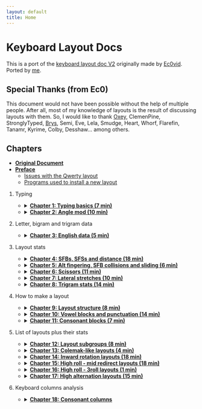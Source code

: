 ```yaml
---
layout: default
title: Home
---
```


# Keyboard Layout Docs
This is a port of the [keyboard layout doc V2](https://bit.ly/layout-doc-v2) originally made by [Ec0vid](https://github.com/ec0vid).
Ported by [me](https://github.com/aoi-buh).

## Special Thanks (from Ec0)
This document would not have been possible without the help of multiple people. After all, most of my knowledge of layouts is the result of discussing layouts with them. So, I would like to thank [Oxey](https://oxey.dev/), ClemenPine, StronglyTyped, [Brys](https://github.com/GalileoBlues/), Semi, Eve, Lela, Smudge, Heart, Whorf, Flarefin, Tanamr, Kyrime, Colby, Desshaw... among others.

## Chapters
- [**Original Document**](https://bit.ly/layout-doc-v2)
- [**Preface**](chapters/preface.md)
    - [Issues with the Qwerty layout](chapters/preface.md#issues-with-the-Qwerty-layout)
    - [Programs used to install a new layout](chapters/preface.md#programs-used-to-install-a-new-layout)

1.  Typing
	- <details markdown="1">
      <summary><strong><a href="chapters/chapter1.html">Chapter 1: Typing basics (7 min)</a></strong></summary>

		- [Touch typing](chapters/chapter1.md#touch-typing)
		- [The home row](chapters/chapter1.md#the-home-row)
		- [The top and bottom row](chapters/chapter1.md#the-top-and-bottom-row)
		- [How to learn a new layout](chapters/chapter1.md#how-to-learn-a-new-layout)
		- [Word tests](chapters/chapter1.md#word-tests)
		- [Punctuation and shift](chapters/chapter1.md#punctuation-and-shift)
		- [Quotes](chapters/chapter1.md#quotes)
		- [Swapping Caps lock and Backspace (on Windows)](chapters/chapter1.md#swapping-caps-lock-and-backspace-(on-windows))

      </details>

	- <details markdown="1">
      <summary><strong><a href="chapters/chapter2.html">Chapter 2: Angle mod (10 min)</a></strong></summary>

		- [Improved typing technique](chapters/chapter2.md#improved-typing-technique)
		- [ANSI and ISO standards](chapters/chapter2.md#ansi-and-iso-standards)
		- [Angle modding a layout](chapters/chapter2.md#angle-modding-a-layout)
			- [ANSI angle mod example](chapters/chapter2.md#ansi-angle-mod-example)
			- [ISO angle mod example](chapters/chapter2.md#iso-angle-mod-example)
		- [Un-angle modding a layout](chapters/chapter2.md#un-angle-modding-a-layout)
		- [Errors to avoid with angle mod](chapters/chapter2.md#errors-to-avoid-with-angle-mod)
			- [Learning a standard layout with angle mod fingering (angle cheat)](chapters/chapter2.md#learning-a-standard-layout-with-angle-mod-fingering-(angle-cheat))
			- [Learning an angled modded layout with standard fingering](chapters/chapter2.md#learning-an-angled-modded-layout-with-standard-fingering)
		- [How to tell if a layout is angle modded or not](chapters/chapter2.md#how-to-tell-if-a-layout-is-angle-modded-or-not)

      </details>

2. Letter, bigram and trigram data
	- <details markdown="1">
	  <summary><strong><a href="chapters/chapter3.html">Chapter 3: English data (5 min)</a></strong></summary>

		- [English letter frequency](chapters/chapter3.md#english-letter-frequency)
		- [Top 50 bigrams](chapters/chapter3.md#top-50-bigrams)
		- [Top 50 trigrams](chapters/chapter3.md#top-50-trigrams)
		- [Extended bigram tables](chapters/chapter3.md#extended-bigram-tables)
		- [Vowel + vowel bigrams](chapters/chapter3.md#vowel-+-vowel-bigrams)
		- [Consonant + consonant bigrams](chapters/chapter3.md#consonant-+-consonant-bigrams)
		- [Consonant + vowel bigrams](chapters/chapter3.md#consonant-+-vowel-bigrams)
		- [Double letters](chapters/chapter3.md#double-letters)
		- [Consonant only trigrams](chapters/chapter3.md#consonant-only-trigrams)
		- [Consonant only trigrams (excluding Y)](chapters/chapter3.md#consonant-only-trigrams-(excluding-y))
		- [Top words with apostrophe](chapters/chapter3.md#top-words-with-apostrophe)
		- [Top trigrams with apostrophe](chapters/chapter3.md#top-trigrams-with-apostrophe)

	  </details>

3. Layout stats
	- <details markdown="1">
	  <summary><strong><a href="chapters/chapter4.html">Chapter 4: SFBs, SFSs and distance (18 min)</a></strong></summary>

		- [Same finger bigrams (SFBs)](chapters/chapter4.md#same-finger-bigrams-(sfbs))
		- [Calculating the distance between two keys](chapters/chapter4.md#calculating-the-distance-between-two-keys)
		- [1U and 2U SFB](chapters/chapter4.md#1u-and-2u-sfb)
		- [Diagonals](chapters/chapter4.md#diagonals)
		- [Same finger Skipgrams (SFSs)](chapters/chapter4.md#same-finger-skipgrams-(sfss))
		- [Distance on a layout](chapters/chapter4.md#distance-on-a-layout)
		- [Decentivicing 2U SFBs and SFSs](chapters/chapter4.md#decentivicing-2u-sfbs-and-sfss)
		- [Weights for each finger](chapters/chapter4.md#weights-for-each-finger)
		- [Distributing movement across the fingers](chapters/chapter4.md#distributing-movement-across-the-fingers)
		- [Distance on Qwerty](chapters/chapter4.md#distance-on-qwerty)
		- [Examples of bad words on Qwerty](chapters/chapter4.md#examples-of-bad-words-on-qwerty)
			- [Heavy SFS words on Qwerty](chapters/chapter4.md#heavy-sfs-words-on-qwerty)
			- [Heavy SFB words on Qwerty](chapters/chapter4.md#heavy-sfb-words-on-qwerty)

	  </details>

	- <details markdown="1">
	  <summary><strong><a href="chapters/chapter5.html">Chapter 5: Alt fingering, SFB collisions and sliding (6 min)</a></strong></summary>

		- [Alt fingering](chapters/chapter5.md#alt-fingering)
		- [SFB collisions](chapters/chapter5.md#sfb-collisions)
		- [Designing a layout with alt fingering in mind](chapters/chapter5.md#designing-a-layout-with-alt-fingering-in-mind)
		- [Most comfortable alt fingers](chapters/chapter5.md#most-comfortable-alt-fingers)
			- [On row stagger](chapters/chapter5.md#on-row-stagger)
			- [On matrix](chapters/chapter5.md#on-matrix)
		- [Sliding](chapters/chapter5.md#sliding)

	  </details>

	- <details markdown="1">
	  <summary><strong><a href="chapters/chapter6.html">Chapter 6: Scissors (11 min)</a></strong></summary>

	  </details>

	- <details markdown="1">
	  <summary><strong><a href="chapters/chapter7.html">Chapter 7: Lateral stretches (10 min)</a></strong></summary>

		- [The center column](chapters/chapter7.md#the-center-column)
		- [Lateral stretch bigrams (LSBs)](chapters/chapter7.md#lateral-stretch-bigrams-(lsbs))
		- [Lateral stretch skipgrams (LSSs)](chapters/chapter7.md#lateral-stretch-skipgrams-(lsss))
		- [Row stagger vs matrix LSBs](chapters/chapter7.md#row-stagger-vs-matrix-lsbs)
			- [LSBs on matrix only](chapters/chapter7.md#lsbs-on-matrix-only)
			- [LSBs on row stagger only](chapters/chapter7.md#lsbs-on-row-stagger-only)
			- [LSBs on both matrix and row stagger](chapters/chapter7.md#lsbs-on-both-matrix-and-row-stagger)
				- [Same length](chapters/chapter7.md#same-length)
				- [Longer on row stagger](chapters/chapter7.md#longer-on-row-stagger)
			- [Angle mod specific LSBs](chapters/chapter7.md#angle-mod-specific-lsbs)
		- [Vowel hand and LSBs](chapters/chapter7.md#vowel-hand-and-lsbs)
		- [Minimizing stretches](chapters/chapter7.md#minimizing-stretches)
			- [Reducing center column use as a whole](chapters/chapter7.md#reducing-center-column-use-as-a-whole)
			- [Strategically avoiding stretches](chapters/chapter7.md#strategically-avoiding-stretches)

	  </details>

	- <details markdown="1">
	  <summary><strong><a href="chapters/chapter8.html">Chapter 8: Trigram stats (14 min)</a></strong></summary>

		- [Alts, rolls, 3rolls & redir](chapters/chapter8.md#alts,-rolls,-3rolls-&-redir)
		- [The relation between alts, rolls, 3rolls and redir](chapters/chapter8.md#the-relation-between-alts,-rolls,-3rolls-and-redir)
		- [Balancing alternation & rolling](chapters/chapter8.md#balancing-alternation-&-rolling)
		- [Which consonants lead to higher or lower rolling](chapters/chapter8.md#which-consonants-lead-to-higher-or-lower-rolling)
		- [Common trigrams, rolls & alternation](chapters/chapter8.md#common-trigrams,-rolls-&-alternation)
		- [Roll comfort](chapters/chapter8.md#roll-comfort)
		- [Which consonants lead to higher or lower redirects](chapters/chapter8.md#which-consonants-lead-to-higher-or-lower-redirects)
		- [Common trigrams & redirects](chapters/chapter8.md#common-trigrams-&-redirects)
		- [“Weak” redirects](chapters/chapter8.md#“weak”-redirects)
		- [Common trigrams & 3rolls](chapters/chapter8.md#common-trigrams-&-3rolls)

	  </details>

4. How to make a layout
	- <details markdown="1">
	  <summary><strong><a href="chapters/chapter9.html">Chapter 9: Layout structure (8 min)</a></strong></summary>

		- [Letter stacks](chapters/chapter9.md#letter-stacks)
		- [One consonant stack](chapters/chapter9.md#one-consonant-stack)
		- [One vowel stack](chapters/chapter9.md#one-vowel-stack)
		- [Two stacks (1 vowel + 1 consonant)](chapters/chapter9.md#two-stacks-(1-vowel-+-1-consonant))
			- [With C on index](chapters/chapter9.md#with-c-on-index)
			- [With C on pinky](chapters/chapter9.md#with-c-on-pinky)
			- [With a U column](chapters/chapter9.md#with-a-u-column)
		- [Summary table](chapters/chapter9.md#summary-table)

	  </details>

	- <details markdown="1">
	  <summary><strong><a href="chapters/chapter10.html">Chapter 10: Vowel blocks and punctuation (14 min)</a></strong></summary>

		- [Challenging the home row convention](chapters/chapter10.md#challenging-the-home-row-convention)
		- [OE stack](chapters/chapter10.md#oe-stack)
				- [UA OE YI](chapters/chapter10.md#ua-oe-yi)
				- [OE UI A](chapters/chapter10.md#oe-ui-a)
		- [OA stack](chapters/chapter10.md#oa-stack)
				- [OA UE I](chapters/chapter10.md#oa-ue-i)
				- [UE OA YI](chapters/chapter10.md#ue-oa-yi)
				- [OA UI E](chapters/chapter10.md#oa-ui-e)
		- [Without OE or OA](chapters/chapter10.md#without-oe-or-oa)
				- [UE YI O](chapters/chapter10.md#ue-yi-o)
				- [UE A O](chapters/chapter10.md#ue-a-o)
		- [Letter U on the consonant hand (very rare)](chapters/chapter10.md#letter-u-on-the-consonant-hand-(very-rare))
		- [Avoiding an UIY column](chapters/chapter10.md#avoiding-an-uiy-column)
		- [Punctuation SFBs](chapters/chapter10.md#punctuation-sfbs)
				- [Vowels + punctuation](chapters/chapter10.md#vowels-+-punctuation)
				- [Consonants + punctuation](chapters/chapter10.md#consonants-+-punctuation)
				- [Other](chapters/chapter10.md#other)
		- [Punctuation setup examples](chapters/chapter10.md#punctuation-setup-examples)
		- [On what finger should the consonants on the vowel hand be?](chapters/chapter10.md#on-what-finger-should-the-consonants-on-the-vowel-hand-be?)
			- [Consonant index (+ vowels on middle, ring and pinky)](chapters/chapter10.md#consonant-index-(+-vowels-on-middle,-ring-and-pinky))
			- [Consonant pinky/ring (+ vowels on ring/pinky, middle and index)](chapters/chapter10.md#consonant-pinky/ring-(+-vowels-on-ring/pinky,-middle-and-index))

	  </details>

	- <details markdown="1">
	  <summary><strong><a href="chapters/chapter11.html">Chapter 11: Consonant blocks (7 min)</a></strong></summary>

		- [Consonant patterns](chapters/chapter11.md#consonant-patterns)
		- [HN stack (most popular)](chapters/chapter11.md#hn-stack-(most-popular))
				- [LR + HNB](chapters/chapter11.md#lr-+-hnb)
				- [LR + HNM](chapters/chapter11.md#lr-+-hnm)
				- [WR + HNL](chapters/chapter11.md#wr-+-hnl)
		- [HR stack](chapters/chapter11.md#hr-stack)
				- [FSV + LRH](chapters/chapter11.md#fsv-+-lrh)
				- [PNB + LRH](chapters/chapter11.md#pnb-+-lrh)
		- [RN stack](chapters/chapter11.md#rn-stack)
				- [LHM or LH + RN](chapters/chapter11.md#lhm-or-lh-+-rn)
				- [LTM + RN](chapters/chapter11.md#ltm-+-rn)
				- [LS + RN](chapters/chapter11.md#ls-+-rn)
		- [Without HN, HR or RN](chapters/chapter11.md#without-hn,-hr-or-rn)
				- [LR + CS](chapters/chapter11.md#lr-+-cs)
				- [LNM or LN + CS](chapters/chapter11.md#lnm-or-ln-+-cs)
				- [LHM + CS](chapters/chapter11.md#lhm-+-cs)
				- [LTM + CS](chapters/chapter11.md#ltm-+-cs)

	  </details>

5. List of layouts plus their stats
	- <details markdown="1">
	  <summary><strong><a href="chapters/chapter12.html">Chapter 12: Layout subgroups (8 min)</a></strong></summary>

		- [Classifying layouts](chapters/chapter12.md#classifying-layouts)
		- [Layout stat table](chapters/chapter12.md#layout-stat-table)
		- [How the stats were obtained](chapters/chapter12.md#how-the-stats-were-obtained)
		- [Stats thresholds](chapters/chapter12.md#stats-thresholds)
		- [Hand balance nuances](chapters/chapter12.md#hand-balance-nuances)

	  </details>

	- <details markdown="1">
	  <summary><strong><a href="chapters/chapter13.html">Chapter 13: Colemak-like layouts (4 min)</a></strong></summary>

		- [Colemak](chapters/chapter13.md#colemak)
		- [Colemak-like arrangements](chapters/chapter13.md#colemak-like-arrangements)
			- [HNLM index + 4 vowels](chapters/chapter13.md#hnlm-index-+-4-vowels)
				- [ARST](chapters/chapter13.md#arst)
			- [FNHPB index + 4 vowels](chapters/chapter13.md#fnhpb-index-+-4-vowels)
				- [ARST / ARTS](chapters/chapter13.md#arst-/-arts)
				- [ISRT / IRST](chapters/chapter13.md#isrt-/-irst)

	  </details>

	- <details markdown="1">
	  <summary><strong><a href="chapters/chapter14.html">Chapter 14: Inward rotation layouts (18 min)</a></strong></summary>

		- [In-rolls & out-rolls](chapters/chapter14.md#in-rolls-&-out-rolls)
		- [How to arrange the vowels for in-rolls](chapters/chapter14.md#how-to-arrange-the-vowels-for-in-rolls)
				- [YI OE UA vowel block](chapters/chapter14.md#yi-oe-ua-vowel-block)
				- [YI OA UE,  I OA UE  &  E OA UI vowel blocks](chapters/chapter14.md#yi-oa-ue,--i-oa-ue--&--e-oa-ui-vowel-blocks)
		- [How to arrange the consonants for in-rolls](chapters/chapter14.md#how-to-arrange-the-consonants-for-in-rolls)
			- [Consonants on the vowel hand](chapters/chapter14.md#consonants-on-the-vowel-hand)
			- [Consonants on the consonant hand](chapters/chapter14.md#consonants-on-the-consonant-hand)
			- [N & H on separate hands](chapters/chapter14.md#n-&-h-on-separate-hands)
		- [Avoiding a NH column](chapters/chapter14.md#avoiding-a-nh-column)
		- [In-roll ratio](chapters/chapter14.md#in-roll-ratio)
		- [Out-rolls vs alternation](chapters/chapter14.md#out-rolls-vs-alternation)
		- [Layout arrangements for in-rolls](chapters/chapter14.md#layout-arrangements-for-in-rolls)
			- [H + vowels](chapters/chapter14.md#h-+-vowels)
				- [NRST / NSRT / NRTS / RSNT…](chapters/chapter14.md#nrst-/-nsrt-/-nrts-/-rsnt…)
			- [NR + vowels](chapters/chapter14.md#nr-+-vowels)
				- [CSTH](chapters/chapter14.md#csth)
				- [STHC](chapters/chapter14.md#sthc)
			- [N or NL + vowels](chapters/chapter14.md#n-or-nl-+-vowels)
				- [RSTH](chapters/chapter14.md#rsth)
				- [TRSH](chapters/chapter14.md#trsh)
			- [LRW + vowels](chapters/chapter14.md#lrw-+-vowels)
				- [NSTH](chapters/chapter14.md#nsth)
			- [C + vowels](chapters/chapter14.md#c-+-vowels)
				- [NSTH](chapters/chapter14.md#nsth)

	  </details>

	- <details markdown="1">
	  <summary><strong><a href="chapters/chapter15.html">Chapter 15: High roll - mid redirect layouts (18 min)</a></strong></summary>

		- [Rolls & redirects](chapters/chapter15.md#rolls-&-redirects)
		- [Basics](chapters/chapter15.md#basics)
		- [Layout arrangements for high roll - mid redirects](chapters/chapter15.md#layout-arrangements-for-high-roll---mid-redirects)
			- [NH + vowels](chapters/chapter15.md#nh-+-vowels)
				- [CRST](chapters/chapter15.md#crst)
				- [STRD / SRTD / SRTC](chapters/chapter15.md#strd-/-srtd-/-srtc)
			- [HM or HML + vowels](chapters/chapter15.md#hm-or-hml-+-vowels)
				- [NRTS / RNTS](chapters/chapter15.md#nrts-/-rnts)
				- [SNTC / SNTD / STND](chapters/chapter15.md#sntc-/-sntd-/-stnd)
			- [LRH + vowels](chapters/chapter15.md#lrh-+-vowels)
				- [SNTM / NSTM / NSTD](chapters/chapter15.md#sntm-/-nstm-/-nstd)
		- [Space thumb optimization](chapters/chapter15.md#space-thumb-optimization)
			- [Space trigrams](chapters/chapter15.md#space-trigrams)
			- [How rolls and redirects involving space work](chapters/chapter15.md#how-rolls-and-redirects-involving-space-work)
			- [Example of analyzing space trigrams in a layout](chapters/chapter15.md#example-of-analyzing-space-trigrams-in-a-layout)
			- [a200 analyzer](chapters/chapter15.md#a200-analyzer)
			- [Hand balance and space](chapters/chapter15.md#hand-balance-and-space)
			- [Keeping your current space thumb](chapters/chapter15.md#keeping-your-current-space-thumb)

	  </details>

	- <details markdown="1">
	  <summary><strong><a href="chapters/chapter16.html">Chapter 16: High roll - 3roll layouts (1 min)</a></strong></summary>

		- [3rolls](chapters/chapter16.md#3rolls)
		- [Layout arrangements for 3rolls](chapters/chapter16.md#layout-arrangements-for-3rolls)
				- [SEHT / REHT / INTS](chapters/chapter16.md#seht-/-reht-/-ints)

	  </details>

	- <details markdown="1">
	  <summary><strong><a href="chapters/chapter17.html">Chapter 17: High alternation layouts (15 min)</a></strong></summary>

		- [Alternation](chapters/chapter17.md#alternation)
		- [Layout arrangements for high alternation](chapters/chapter17.md#layout-arrangements-for-high-alternation)
			- [H + vowels](chapters/chapter17.md#h-+-vowels)
				- [NRTS / NRST](chapters/chapter17.md#nrts-/-nrst)
				- [CSNT](chapters/chapter17.md#csnt)
			- [C + vowels](chapters/chapter17.md#c-+-vowels)
				- [SRNT / SRHT / SRTN / STRN (NH column)](chapters/chapter17.md#srnt-/-srht-/-srtn-/-strn-(nh-column))
				- [NSTR / SNTR / NSRT / SNRT (LHR column)](chapters/chapter17.md#nstr-/-sntr-/-nsrt-/-snrt-(lhr-column))
				- [SHRT / SNHT / SNTH / HSNT (RN column)](chapters/chapter17.md#shrt-/-snht-/-snth-/-hsnt-(rn-column))
				- [RSNT / SNRT](chapters/chapter17.md#rsnt-/-snrt)
			- [S + vowels](chapters/chapter17.md#s-+-vowels)
			- [T + vowels](chapters/chapter17.md#t-+-vowels)
			- [Other](chapters/chapter17.md#other)

	  </details>

6. Keyboard columns analysis
	- <details markdown="1">
	  <summary><strong><a href="chapters/chapter18.html">Chapter 18: Consonant columns</a></strong></summary>

		- [Info given for each consonant](chapters/chapter18.md#info-given-for-each-consonant)
			- [Pairs](chapters/chapter18.md#pairs)
			- [SFB thresholds](chapters/chapter18.md#sfb-thresholds)
			- [Columns](chapters/chapter18.md#columns)

		- [Movement on the index vs the other fingers](chapters/chapter18.md#movement-on-the-index-vs-the-other-fingers)

		- [High movement columns and alt fingering](chapters/chapter18.md#high-movement-columns-and-alt-fingering)

		- [Index finger columns](chapters/chapter18.md#index-finger-columns)
			- [Standard fingering](chapters/chapter18.md#standard-fingering)
			- [Angle mod fingering](chapters/chapter18.md#angle-mod-fingering)

		- [Main consonants](chapters/chapter18.md#main-consonants)
			- [Letter T](chapters/chapter18.md#letter-t)
			- [Letter N](chapters/chapter18.md#letter-n)
			- [Letter S](chapters/chapter18.md#letter-s)
			- [Letter H](chapters/chapter18.md#letter-h)
			- [Letter R](chapters/chapter18.md#letter-r)
			- [Letter L](chapters/chapter18.md#letter-l)
			- [Letter D](chapters/chapter18.md#letter-d)
			- [Letter C](chapters/chapter18.md#letter-c)

		- [Remaining consonants](chapters/chapter18.md#remaining-consonants)
			- [Letter Y](chapters/chapter18.md#letter-y)
			- [Letter W](chapters/chapter18.md#letter-w)
			- [Letter M](chapters/chapter18.md#letter-m)
			- [Letter F](chapters/chapter18.md#letter-f)
			- [Letter P](chapters/chapter18.md#letter-p)
			- [Letter G](chapters/chapter18.md#letter-g)
			- [Letter B](chapters/chapter18.md#letter-b)
			- [Letter V](chapters/chapter18.md#letter-v)
			- [Letter K](chapters/chapter18.md#letter-k)

	  </details>
